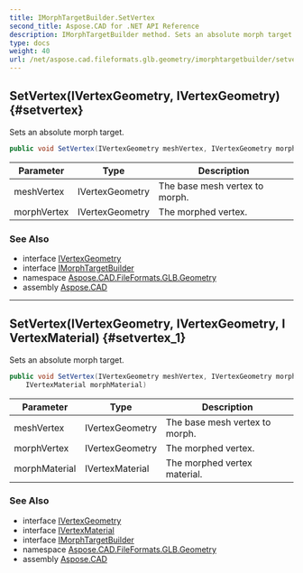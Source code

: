```yaml
---
title: IMorphTargetBuilder.SetVertex
second_title: Aspose.CAD for .NET API Reference
description: IMorphTargetBuilder method. Sets an absolute morph target
type: docs
weight: 40
url: /net/aspose.cad.fileformats.glb.geometry/imorphtargetbuilder/setvertex/
---
```

## SetVertex(IVertexGeometry, IVertexGeometry) {#setvertex}

Sets an absolute morph target.

```csharp
public void SetVertex(IVertexGeometry meshVertex, IVertexGeometry morphVertex)
```

| Parameter | Type | Description |
| --- | --- | --- |
| meshVertex | IVertexGeometry | The base mesh vertex to morph. |
| morphVertex | IVertexGeometry | The morphed vertex. |

### See Also

* interface [IVertexGeometry](../../../aspose.cad.fileformats.glb.geometry.vertextypes/ivertexgeometry/)
* interface [IMorphTargetBuilder](../)
* namespace [Aspose.CAD.FileFormats.GLB.Geometry](../../imorphtargetbuilder/)
* assembly [Aspose.CAD](../../../)

---

## SetVertex(IVertexGeometry, IVertexGeometry, IVertexMaterial) {#setvertex_1}

Sets an absolute morph target.

```csharp
public void SetVertex(IVertexGeometry meshVertex, IVertexGeometry morphVertex, 
    IVertexMaterial morphMaterial)
```

| Parameter | Type | Description |
| --- | --- | --- |
| meshVertex | IVertexGeometry | The base mesh vertex to morph. |
| morphVertex | IVertexGeometry | The morphed vertex. |
| morphMaterial | IVertexMaterial | The morphed vertex material. |

### See Also

* interface [IVertexGeometry](../../../aspose.cad.fileformats.glb.geometry.vertextypes/ivertexgeometry/)
* interface [IVertexMaterial](../../../aspose.cad.fileformats.glb.geometry.vertextypes/ivertexmaterial/)
* interface [IMorphTargetBuilder](../)
* namespace [Aspose.CAD.FileFormats.GLB.Geometry](../../imorphtargetbuilder/)
* assembly [Aspose.CAD](../../../)


